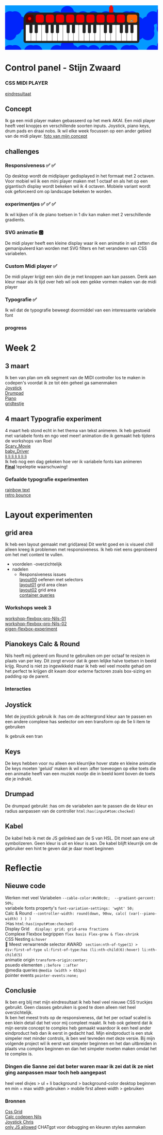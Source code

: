 ![banner](/images/keyboard.png)
# Control panel - Stijn Zwaard
### CSS MIDI PLAYER
[eindresultaat](https://stijncss.github.io/cssToTheRescueSZ/)

## Concept
Ik ga een midi player maken gebasseerd op het merk AKAI. Een midi player heeft veel knopjes en verschillende soorten inputs. Joystick, piano keys, drum pads en draai nobs. Ik wil elke week focussen op een ander gebied van de midi player. [foto van mijn concept](https://imgur.com/a/LV6PVqo)

## challenges
### Responsiveness ✅ ✅
Op desktop wordt de midiplayer gedisplayed in het formaat met 2 octaven. Voor mobiel wil ik een mini player maken met 1 octaaf en als het op een gigantisch display wordt bekeken wil ik 4 octaven. Mobiele variant wordt ook geforceerd om op landscape bekeken te worden.
### experimentjes ✅ ✅ ✅
Ik wil kijken of ik de piano toetsen in 1 div kan maken met 2 verschillende gradients.
### SVG animatie 🅾️
De midi player heeft een kleine display waar ik een animatie in wil zetten die gemanipuleerd kan worden met SVG filters en het veranderen van CSS variabelen.
### Custom Midi player ✅
De midi player krijgt een skin die je met knoppen aan kan passen. Denk aan kleur maar als ik tijd over heb wil ook een gekke vormen maken van de midi player
### Typografie ✅
Ik wil dat de typografie beweegt doormiddel van een interessante variabele font

### progress

# Week 2
## 3 maart
Ik ben van plan om elk segment van de MIDI controller los te maken in codepen's voordat ik ze tot één geheel ga samenmaken  
[Joystick](https://codepen.io/stijn_ux/pen/raNyjMN)  
[Drumpad](https://codepen.io/stijn_ux/pen/EaxWGzR)  
[Piano](https://codepen.io/stijn_ux/pen/PwopYqG)  
[gridtestje](https://codepen.io/stijn_ux/pen/PwopmvJ)  
## 4 maart Typografie experiment
4 maart heb stond echt in het thema van tekst animeren. Ik heb gestoeid met variabele fonts en ngo veel meer!
animation die ik gemaakt heb tijdens de workshops van Roel  
[Scary_Movie](https://codepen.io/stijn_ux/pen/xbxqMOm)  
[baby_Driver](https://codepen.io/stijn_ux/pen/RNwpzBQ)  
[li li li li li li li](https://codepen.io/stijn_ux/pen/XJWMOww)  
Ik heb nog een dag gekeken hoe ver ik variabele fonts kan animeren  
**[Final](https://codepen.io/stijn_ux/pen/pvoeXEG)** !epeleptie waarschuwing!

### Gefaalde typografie experimenten
[rainbow text](https://codepen.io/stijn_ux/pen/MYWpdyQ)  
[retro bounce](https://codepen.io/stijn_ux/pen/mydWYzr)  

# Layout experimenten
## grid area
Ik heb een layout gemaakt met grid(area) Dit werkt goed en is visueel chill alleen kreeg ik problemen met responsiveness. Ik heb niet eens geprobeerd om het met content te vullen.  
- voordelen
    -overzichtelijk
- nadelen
    - Responsiveness issues  
[layout00](https://codepen.io/stijn_ux/pen/XJWaxbp) oefenen met selectors  
[layout01](https://codepen.io/stijn_ux/pen/LEYjMxR) grid area clean  
[layout02](https://codepen.io/stijn_ux/pen/MYWrEKd) grid area  
[container queries](https://codepen.io/stijn_ux/pen/YPzxOZQ)  
  
### Workshops week 3
[workshop-flexbox-pro-Nils-01](https://codepen.io/stijn_ux/pen/OPJxRvE)  
[workshop-flexbox-pro-Nils-02](https://codepen.io/stijn_ux/pen/pvoWEGM)  
[eigen-flexbox-experiment](https://codepen.io/stijn_ux/pen/mydBqZO)  

## Pianokeys Calc & Round
Nils heeft mij geleerd om Round te gebruiken om per octaaf te resizen in plaats van per key. Dit zorgt ervoor dat ik geen lelijke halve toetsen in beeld krijg. Round is niet zo ingewikkeld maar ik heb wel veel moeite gehad om het perfect te krijgen dit kwam door externe factoren zoals box-sizing en padding op de parent.

### Interacties
## Joystick
Met de joystick gebruik ik :has om de achtergrond kleur aan te passen en een andere complexe has seelector om een transform op de 5e li item te gebruiken

Ik gebruik een tran
## Keys
De keys hebben voor nu alleen een kleurrijke hover state en kleine animatie 
De keys moeten 'geluid' maken ik wil een :after toeveogen op elke toets die een animatie heeft van een muziek nootje die in beeld komt boven de toets die je indrukt. 
## Drumpad
De drumpad gebruikt :has om de variabelen aan te passen die de kleur en radius aanpassen van de controller `html:has(input#tom:checked)`
## Kabel
De kabel heb ik met de JS gelinked aan de S van HSL. Dit moet aan ene uit symbolizeren. Geen kleur is uit en kleur is aan. De kabel blijft kleurrijk om de gebruiker een hint te geven dat je daar moet beginnen

# Reflectie
## Nieuwe code
Werken met veel Variabelen `--cable-color:#e90c0c;  --gradient-percent: 50%;`  
variabele fonts property's `font-variation-settings: 'wght' 50;`  
Calc & Round `--controller-width: round(down, 90vw, calc( (var(--piano-width) ) ) )`  
:Has `html:has(input#tom:checked)`  
Display Grid `  display: grid; grid-area fractions`  
Complexe Flexbox begrippen `flex basis Flex-grow & flex-shrink`  
CSS Nesting `&:hover`  
🤯 Meest verwarrende selector AWARD ` section:nth-of-type(1) > div:first-of-type ul:first-of-type:has (li:nth-child(6):hover) li:nth-child(5)`  
animatie origin `transform-origin:center;`  
psuedo elementen `;:before ::after`  
@media queries `@media (width > 653px)`  
pointer events `pointer-events:none;`  

## Conclusie
Ik ben erg blij met mijn eindresultaat ik heb heel veel nieuwe CSS truckjes gebruikt. Geen classes gebruiken is goed te doen alleen niet heel overzichtelijk.  
Ik ben het meest trots op de responsiveness, dat het per octaaf scaled is een klein detail dat het voor mij compleet maakt.  Ik heb ook geleerd dat ik mijn eerste concept te complex heb gemaakt waardoor ik een heel ander eindproduct heb dan ik eerst in gedacht had. Mijn eindproduct is een stuk simpeler met minder controls, ik ben wel tevreden met deze versie. Bij mijn volgende project wil ik eerst wat simpeler beginnen en het dan uitbreiden in plaats vna complex beginnen en dan het simpeler moeten maken omdat het te complex is.

### Dingen die Sanne zei dat beter waren maar ik zei dat ik ze niet ging aanpassen maar toch heb aangepast
heel veel divjes > ul + li
background > background-color 
desktop beginnen en min + max width gebruiken > mobile first alleen width > gebruiken  
### Bronnen
[Css Grid](https://css-tricks.com/snippets/css/complete-guide-grid/)  
 [Calc codepen Nils](https://codepen.io/enbee81/pen/zxYEwKZ?editors=1100)  
 [Joystick Chris](https://codepen.io/Christian199815/pen/YPzZpeq?editors=1100)  
 [only JS allowed](https://codepen.io/shooft/pen/LYaexbj)
 CHATgpt voor debugging en kleuren styles aanmaken